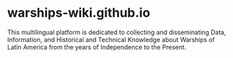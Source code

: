 # warships-wiki.github.io
This multilingual platform is dedicated to collecting and disseminating Data, Information, and Historical and Technical Knowledge about Warships of Latin America from the years of Independence to the Present.
